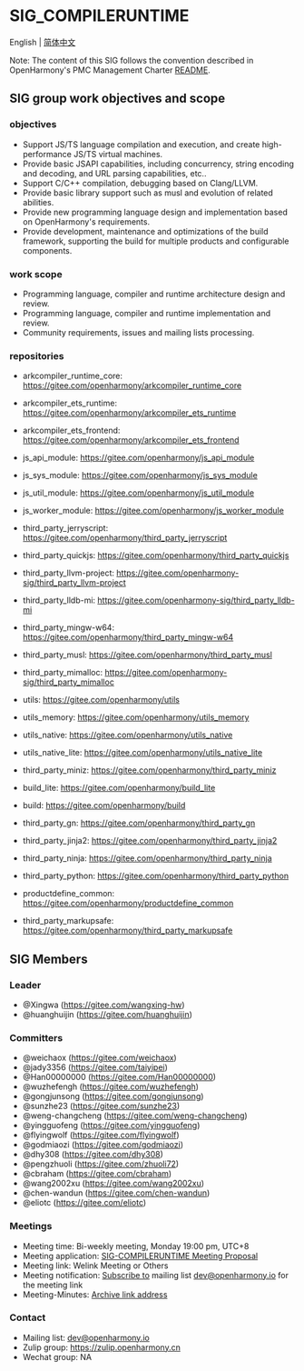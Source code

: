 # SIG_COMPILERUNTIME
 English | [简体中文](./sig-compile-runtime_cn.md)
 
 Note: The content of this SIG follows the convention described in OpenHarmony's PMC Management Charter [README](/zh/pmc.md).

## SIG group work objectives and scope

### objectives

- Support JS/TS language compilation and execution, and create high-performance JS/TS virtual machines.
- Provide basic JSAPI capabilities, including concurrency, string encoding and decoding, and URL parsing capabilities, etc..
- Support C/C++ compilation, debugging based on Clang/LLVM.
- Provide basic library support such as musl and evolution of related abilities.
- Provide new programming language design and implementation based on OpenHarmony's requirements.
- Provide development, maintenance and optimizations of the build framework, supporting the build for multiple products and configurable components.

### work scope
- Programming language, compiler and runtime architecture design and review.
- Programming language, compiler and runtime implementation and review.
- Community requirements, issues and mailing lists processing.

### repositories
  - arkcompiler_runtime_core: https://gitee.com/openharmony/arkcompiler_runtime_core
  - arkcompiler_ets_runtime: https://gitee.com/openharmony/arkcompiler_ets_runtime
  - arkcompiler_ets_frontend: https://gitee.com/openharmony/arkcompiler_ets_frontend

  - js_api_module: https://gitee.com/openharmony/js_api_module
  - js_sys_module: https://gitee.com/openharmony/js_sys_module
  - js_util_module: https://gitee.com/openharmony/js_util_module
  - js_worker_module: https://gitee.com/openharmony/js_worker_module

  - third_party_jerryscript: https://gitee.com/openharmony/third_party_jerryscript
  - third_party_quickjs: https://gitee.com/openharmony/third_party_quickjs

  - third_party_llvm-project: https://gitee.com/openharmony-sig/third_party_llvm-project
  - third_party_lldb-mi: https://gitee.com/openharmony-sig/third_party_lldb-mi
  - third_party_mingw-w64: https://gitee.com/openharmony/third_party_mingw-w64
  - third_party_musl: https://gitee.com/openharmony/third_party_musl
  - third_party_mimalloc: https://gitee.com/openharmony-sig/third_party_mimalloc

  - utils: https://gitee.com/openharmony/utils
  - utils_memory: https://gitee.com/openharmony/utils_memory
  - utils_native: https://gitee.com/openharmony/utils_native
  - utils_native_lite: https://gitee.com/openharmony/utils_native_lite
  - third_party_miniz: https://gitee.com/openharmony/third_party_miniz

  - build_lite: https://gitee.com/openharmony/build_lite
  - build: https://gitee.com/openharmony/build
  - third_party_gn: https://gitee.com/openharmony/third_party_gn
  - third_party_jinja2: https://gitee.com/openharmony/third_party_jinja2
  - third_party_ninja: https://gitee.com/openharmony/third_party_ninja
  - third_party_python: https://gitee.com/openharmony/third_party_python
  - productdefine_common: https://gitee.com/openharmony/productdefine_common
  - third_party_markupsafe: https://gitee.com/openharmony/third_party_markupsafe

## SIG Members

### Leader
- @Xingwa (https://gitee.com/wangxing-hw)
- @huanghuijin (https://gitee.com/huanghuijin)

### Committers
- @weichaox (https://gitee.com/weichaox)
- @jady3356 (https://gitee.com/taiyipei)
- @Han00000000 (https://gitee.com/Han00000000)
- @wuzhefengh (https://gitee.com/wuzhefengh)
- @gongjunsong (https://gitee.com/gongjunsong)
- @sunzhe23 (https://gitee.com/sunzhe23)
- @weng-changcheng (https://gitee.com/weng-changcheng)
- @yingguofeng (https://gitee.com/yingguofeng)
- @flyingwolf (https://gitee.com/flyingwolf)
- @godmiaozi (https://gitee.com/godmiaozi)
- @dhy308 (https://gitee.com/dhy308)
- @pengzhuoli (https://gitee.com/zhuoli72)
- @cbraham (https://gitee.com/cbraham)
- @wang2002xu (https://gitee.com/wang2002xu)
- @chen-wandun (https://gitee.com/chen-wandun)
- @eliotc (https://gitee.com/eliotc)

 ### Meetings
 - Meeting time: Bi-weekly meeting, Monday 19:00 pm, UTC+8
 - Meeting application: [SIG-COMPILERUNTIME Meeting Proposal](https://shimo.im/sheets/cHkjRvDJQtt638y3/MODOC)
 - Meeting link: Welink Meeting or Others
 - Meeting notification: [Subscribe to](https://lists.openatom.io/postorius/lists/dev.openharmony.io) mailing list dev@openharmony.io for the meeting link
 - Meeting-Minutes: [Archive link address](https://gitee.com/openharmony-sig/sig-content)
 
 ### Contact
 
 - Mailing list: dev@openharmony.io
 - Zulip group: https://zulip.openharmony.cn
 - Wechat group: NA
